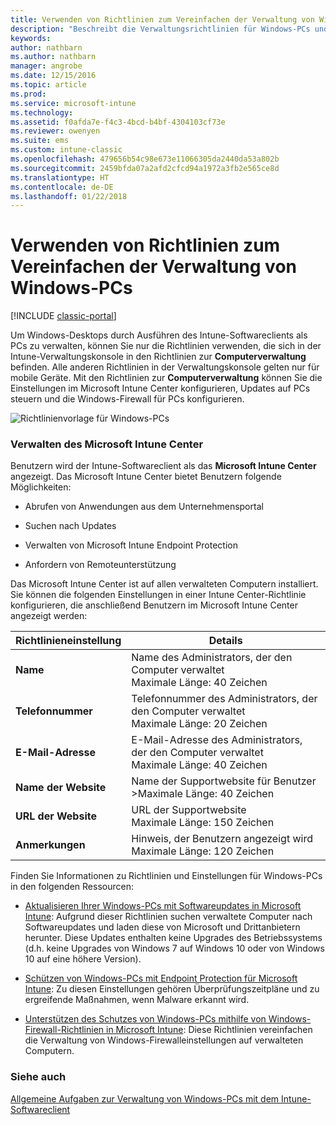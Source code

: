 ```yaml
---
title: Verwenden von Richtlinien zum Vereinfachen der Verwaltung von Windows-PCs
description: "Beschreibt die Verwaltungsrichtlinien für Windows-PCs und die Einstellungen für das Microsoft Intune Center."
keywords: 
author: nathbarn
ms.author: nathbarn
manager: angrobe
ms.date: 12/15/2016
ms.topic: article
ms.prod: 
ms.service: microsoft-intune
ms.technology: 
ms.assetid: f0afda7e-f4c3-4bcd-b4bf-4304103cf73e
ms.reviewer: owenyen
ms.suite: ems
ms.custom: intune-classic
ms.openlocfilehash: 479656b54c98e673e11066305da2440da53a802b
ms.sourcegitcommit: 2459bfda07a2afd2cfcd94a1972a3fb2e565ce8d
ms.translationtype: HT
ms.contentlocale: de-DE
ms.lasthandoff: 01/22/2018
---
```

# <a name="use-policies-to-simplify-windows-pc-management"></a>Verwenden von Richtlinien zum Vereinfachen der Verwaltung von Windows-PCs

[!INCLUDE [classic-portal](../includes/classic-portal.md)]

Um Windows-Desktops durch Ausführen des Intune-Softwareclients als PCs zu verwalten, können Sie nur die Richtlinien verwenden, die sich in der Intune-Verwaltungskonsole in den Richtlinien zur **Computerverwaltung** befinden. Alle anderen Richtlinien in der Verwaltungskonsole gelten nur für mobile Geräte. Mit den Richtlinien zur **Computerverwaltung** können Sie die Einstellungen im Microsoft Intune Center konfigurieren, Updates auf PCs steuern und die Windows-Firewall für PCs konfigurieren.

![Richtlinienvorlage für Windows-PCs](../media/pc_policy_template.png)

### <a name="manage-the-microsoft-intune-center"></a>Verwalten des Microsoft Intune Center
Benutzern wird der Intune-Softwareclient als das **Microsoft Intune Center** angezeigt. Das Microsoft Intune Center bietet Benutzern folgende Möglichkeiten:

-   Abrufen von Anwendungen aus dem Unternehmensportal

-   Suchen nach Updates

-   Verwalten von Microsoft Intune Endpoint Protection

-  Anfordern von Remoteunterstützung

Das Microsoft Intune Center ist auf allen verwalteten Computern installiert. Sie können die folgenden Einstellungen in einer Intune Center-Richtlinie konfigurieren, die anschließend Benutzern im Microsoft Intune Center angezeigt werden:

|Richtlinieneinstellung|Details|
|------------------|--------------------|
|**Name**|Name des Administrators, der den Computer verwaltet<br />Maximale Länge: 40 Zeichen|
|**Telefonnummer**|Telefonnummer des Administrators, der den Computer verwaltet<br />Maximale Länge: 20 Zeichen|
|**E-Mail-Adresse**|E-Mail-Adresse des Administrators, der den Computer verwaltet<br />Maximale Länge: 40 Zeichen|
|**Name der Website**|Name der Supportwebsite für Benutzer<br />>Maximale Länge: 40 Zeichen|
|**URL der Website**|URL der Supportwebsite<br />Maximale Länge: 150 Zeichen|
|**Anmerkungen**|Hinweis, der Benutzern angezeigt wird<br />Maximale Länge: 120 Zeichen|

Finden Sie Informationen zu Richtlinien und Einstellungen für Windows-PCs in den folgenden Ressourcen:

- [Aktualisieren Ihrer Windows-PCs mit Softwareupdates in Microsoft Intune](keep-windows-pcs-up-to-date-with-software-updates-in-microsoft-intune.md): Aufgrund dieser Richtlinien suchen verwaltete Computer nach Softwareupdates und laden diese von Microsoft und Drittanbietern herunter. Diese Updates enthalten keine Upgrades des Betriebssystems (d.h. keine Upgrades von Windows 7 auf Windows 10 oder von Windows 10 auf eine höhere Version).

- [Schützen von Windows-PCs mit Endpoint Protection für Microsoft Intune](help-secure-windows-pcs-with-endpoint-protection-for-microsoft-intune.md): Zu diesen Einstellungen gehören Überprüfungszeitpläne und zu ergreifende Maßnahmen, wenn Malware erkannt wird.

- [Unterstützen des Schutzes von Windows-PCs mithilfe von Windows-Firewall-Richtlinien in Microsoft Intune](help-protect-windows-pcs-using-windows-firewall-policies-in-microsoft-intune.md): Diese Richtlinien vereinfachen die Verwaltung von Windows-Firewalleinstellungen auf verwalteten Computern.


### <a name="see-also"></a>Siehe auch

[Allgemeine Aufgaben zur Verwaltung von Windows-PCs mit dem Intune-Softwareclient](common-windows-pc-management-tasks-with-the-microsoft-intune-computer-client.md)
